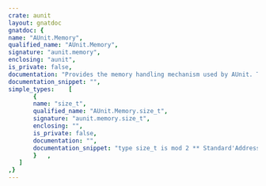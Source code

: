```yaml
---
crate: aunit
layout: gnatdoc
gnatdoc: {
name: "AUnit.Memory",
qualified_name: "AUnit.Memory",
signature: "aunit.memory",
enclosing: "aunit",
is_private: false,
documentation: "Provides the memory handling mechanism used by AUnit. This allows in\nparticular AUnit to use dynamic allocation even on limited run-times that\ndo not provide memory management.\nSee also AUnit.Memory.Utils that provides an easy to use allocator for\ncomplex objects.",
documentation_snippet: "",
simple_types:    [
       {
       name: "size_t",
       qualified_name: "AUnit.Memory.size_t",
       signature: "aunit.memory.size_t",
       enclosing: "",
       is_private: false,
       documentation: "",
       documentation_snippet: "type size_t is mod 2 ** Standard'Address_Size;",
       }   ,
   ]
,}
---
```


